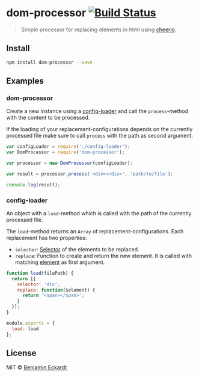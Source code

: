 # dom-processor [![Build Status](https://travis-ci.org/BenjaminEckardt/dom-processor.svg?branch=master)](https://travis-ci.org/BenjaminEckardt/dom-processor)
> Simple processor for replacing elements in html using [cheerio](https://github.com/cheeriojs/cheerio).

## Install
```sh
npm install dom-processor --save
```

## Examples
### dom-processor
Create a new instance using a [config-loader](#config-loader) and call the `process`-method with the content to be processed.

If the loading of your replacement-configurations depends on the currently processed file make sure to call `process` with the path as second argument.
```js
var configLoader = require('./config-loader');
var DomProcessor = require('dom-processor');

var processor = new DomProcessor(configLoader);

var result = processor.process('<div></div>', 'path/to/file');

console.log(result);
```

### config-loader
An object with a `load`-method which is called with the path of the currently processed file.

The `load`-method returns an `Array` of replacement-configurations. Each replacement has two properties:
- `selector`: [Selector](https://github.com/cheeriojs/cheerio#selectors) of the elements to be replaced.
- `replace`: Function to create and return the new element. It is called with matching [element](https://github.com/cheeriojs/cheerio#attributes) as first argument.

```js
function load(filePath) {
  return [{
    selector: 'div',
    replace: function($element) {
      return '<span></span>';
    }
  }];
}

module.exports = {
  load: load
};
```

## License
MIT © [Benjamin Eckardt](https://github.com/BenjaminEckardt)
